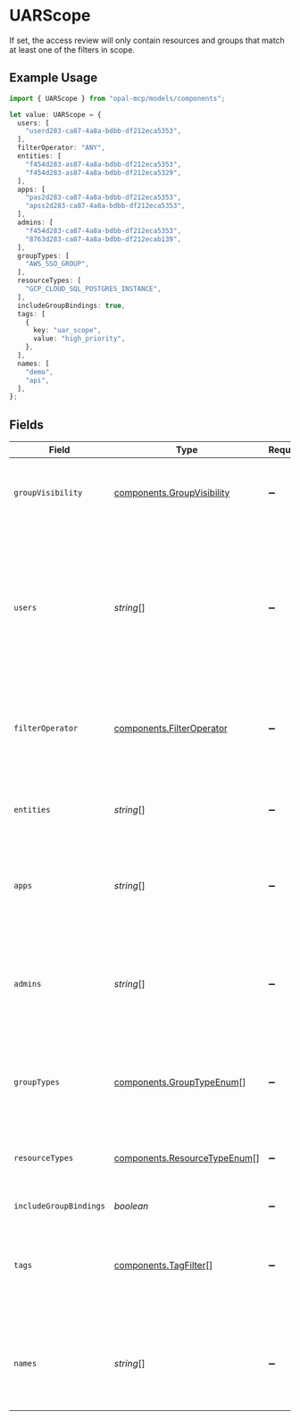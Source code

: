 # UARScope

If set, the access review will only contain resources and groups that match at least one of the filters in scope.

## Example Usage

```typescript
import { UARScope } from "opal-mcp/models/components";

let value: UARScope = {
  users: [
    "userd283-ca87-4a8a-bdbb-df212eca5353",
  ],
  filterOperator: "ANY",
  entities: [
    "f454d283-as87-4a8a-bdbb-df212eca5353",
    "f454d283-as87-4a8a-bdbb-df212eca5329",
  ],
  apps: [
    "pas2d283-ca87-4a8a-bdbb-df212eca5353",
    "apss2d283-ca87-4a8a-bdbb-df212eca5353",
  ],
  admins: [
    "f454d283-ca87-4a8a-bdbb-df212eca5353",
    "8763d283-ca87-4a8a-bdbb-df212ecab139",
  ],
  groupTypes: [
    "AWS_SSO_GROUP",
  ],
  resourceTypes: [
    "GCP_CLOUD_SQL_POSTGRES_INSTANCE",
  ],
  includeGroupBindings: true,
  tags: [
    {
      key: "uar_scope",
      value: "high_priority",
    },
  ],
  names: [
    "demo",
    "api",
  ],
};
```

## Fields

| Field                                                                                                                                                                               | Type                                                                                                                                                                                | Required                                                                                                                                                                            | Description                                                                                                                                                                         | Example                                                                                                                                                                             |
| ----------------------------------------------------------------------------------------------------------------------------------------------------------------------------------- | ----------------------------------------------------------------------------------------------------------------------------------------------------------------------------------- | ----------------------------------------------------------------------------------------------------------------------------------------------------------------------------------- | ----------------------------------------------------------------------------------------------------------------------------------------------------------------------------------- | ----------------------------------------------------------------------------------------------------------------------------------------------------------------------------------- |
| `groupVisibility`                                                                                                                                                                   | [components.GroupVisibility](../../models/components/groupvisibility.md)                                                                                                            | :heavy_minus_sign:                                                                                                                                                                  | Specifies what users can see during an Access Review                                                                                                                                |                                                                                                                                                                                     |
| `users`                                                                                                                                                                             | *string*[]                                                                                                                                                                          | :heavy_minus_sign:                                                                                                                                                                  | The access review will only include the following users. If any users are selected, any entity filters will be applied to only the entities that the selected users have access to. |                                                                                                                                                                                     |
| `filterOperator`                                                                                                                                                                    | [components.FilterOperator](../../models/components/filteroperator.md)                                                                                                              | :heavy_minus_sign:                                                                                                                                                                  | Specifies whether entities must match all (AND) or any (OR) of the filters.                                                                                                         |                                                                                                                                                                                     |
| `entities`                                                                                                                                                                          | *string*[]                                                                                                                                                                          | :heavy_minus_sign:                                                                                                                                                                  | This access review will include resources and groups with ids in the given strings.                                                                                                 |                                                                                                                                                                                     |
| `apps`                                                                                                                                                                              | *string*[]                                                                                                                                                                          | :heavy_minus_sign:                                                                                                                                                                  | This access review will include items in the specified applications                                                                                                                 |                                                                                                                                                                                     |
| `admins`                                                                                                                                                                            | *string*[]                                                                                                                                                                          | :heavy_minus_sign:                                                                                                                                                                  | This access review will include resources and groups who are owned by one of the owners corresponding to the given IDs.                                                             |                                                                                                                                                                                     |
| `groupTypes`                                                                                                                                                                        | [components.GroupTypeEnum](../../models/components/grouptypeenum.md)[]                                                                                                              | :heavy_minus_sign:                                                                                                                                                                  | This access review will include items of the specified group types                                                                                                                  |                                                                                                                                                                                     |
| `resourceTypes`                                                                                                                                                                     | [components.ResourceTypeEnum](../../models/components/resourcetypeenum.md)[]                                                                                                        | :heavy_minus_sign:                                                                                                                                                                  | This access review will include items of the specified resource types                                                                                                               |                                                                                                                                                                                     |
| `includeGroupBindings`                                                                                                                                                              | *boolean*                                                                                                                                                                           | :heavy_minus_sign:                                                                                                                                                                  | N/A                                                                                                                                                                                 | false                                                                                                                                                                               |
| `tags`                                                                                                                                                                              | [components.TagFilter](../../models/components/tagfilter.md)[]                                                                                                                      | :heavy_minus_sign:                                                                                                                                                                  | This access review will include resources and groups who are tagged with one of the given tags.                                                                                     |                                                                                                                                                                                     |
| `names`                                                                                                                                                                             | *string*[]                                                                                                                                                                          | :heavy_minus_sign:                                                                                                                                                                  | This access review will include resources and groups whose name contains one of the given strings.                                                                                  |                                                                                                                                                                                     |